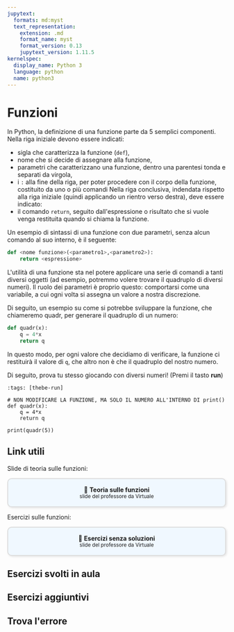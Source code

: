 ```yaml
---
jupytext:
  formats: md:myst
  text_representation:
    extension: .md
    format_name: myst
    format_version: 0.13
    jupytext_version: 1.11.5
kernelspec:
  display_name: Python 3
  language: python
  name: python3
---
```


# Funzioni

In Python, la definizione di una funzione parte da 5 semplici componenti. Nella riga iniziale devono essere indicati:
- sigla che caratterizza la funzione (`def`), 
- nome che si decide di assegnare alla funzione,
- parametri che caratterizzano una funzione, dentro una parentesi tonda e separati da virgola,
- i `:` alla fine della riga, per poter procedere con il corpo della funzione, costituito da uno o più comandi
Nella riga conclusiva, indendata rispetto alla riga iniziale (quindi applicando un rientro verso destra), deve essere indicato:
- il comando `return`, seguito dall'espressione o risultato che si vuole venga restituita quando si chiama la funzione.

Un esempio di sintassi di una funzione con due parametri, senza alcun comando al suo interno, è il seguente:

```python
def <nome funzione>(<parametro1>,<parametro2>):
    return <espressione>
```

L'utilità di una funzione sta nel potere applicare una serie di comandi a tanti diversi oggetti (ad esempio, potremmo volere trovare il quadruplo di diversi numeri). Il ruolo dei parametri è proprio questo: comportarsi come una variabile, a cui ogni volta si assegna un valore a nostra discrezione.

Di seguito, un esempio su come si potrebbe sviluppare la funzione, che chiameremo quadr, per generare il quadruplo di un numero:

```python
def quadr(x):
    q = 4*x
    return q
```

In questo modo, per ogni valore che decidiamo di verificare, la funzione ci restituirà il valore di `q`, che altro non è che il quadruplo del nostro numero.

Di seguito, prova tu stesso giocando con diversi numeri! (Premi il tasto **run**) 

```{code-cell}
:tags: [thebe-run]

# NON MODIFICARE LA FUNZIONE, MA SOLO IL NUMERO ALL'INTERNO DI print()
def quadr(x):
    q = 4*x
    return q

print(quadr(5))
```

## Link utili

Slide di teoria sulle funzioni:

<a href="https://virtuale.unibo.it/mod/resource/view.php?id=1836009" target="_blank" style="text-decoration: none;">
  <div style="border: 2px solid #ddd; padding: 16px; border-radius: 10px; background-color: #f0f8ff; text-align: center; box-shadow: 2px 2px 5px rgba(0,0,0,0.1);">
    📎 <strong>Teoria sulle funzioni</strong><br>
    <small>slide del professore da Virtuale</small>
  </div>
</a>

Esercizi sulle funzioni:

<a href="https://virtuale.unibo.it/mod/resource/view.php?id=1836012" target="_blank" style="text-decoration: none;">
  <div style="border: 2px solid #ddd; padding: 16px; border-radius: 10px; background-color: #f0f8ff; text-align: center; box-shadow: 2px 2px 5px rgba(0,0,0,0.1);">
    📎 <strong>Esercizi senza soluzioni</strong><br>
    <small>slide del professore da Virtuale</small>
  </div>
</a>

## Esercizi svolti in aula

## Esercizi aggiuntivi

## Trova l'errore
